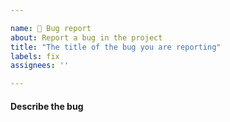 ```yaml
---

name: 🐞 Bug report
about: Report a bug in the project
title: "The title of the bug you are reporting"
labels: fix
assignees: ''

---
```


#### Describe the bug

<!-- Reminder: This is a public repo. Please do not include sensitive information. -->
